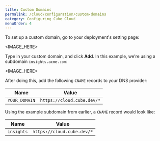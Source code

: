 ```yaml
---
title: Custom Domains
permalink: /cloud/configuration/custom-domains
category: Configuring Cube Cloud
menuOrder: 4
---
```


To set up a custom domain, go to your deployment's setting page:

<IMAGE_HERE>

Type in your custom domain, and click **Add**. In this example, we're using a
subdomain `insights.acme.com`:

<IMAGE_HERE>

After doing this, add the following `CNAME` records to your DNS provider:

| Name          | Value                      |
| ------------- | -------------------------- |
| `YOUR_DOMAIN` | `https://cloud.cube.dev/*` |

Using the example subdomain from earlier, a `CNAME` record would look like:

| Name       | Value                      |
| ---------- | -------------------------- |
| `insights` | `https://cloud.cube.dev/*` |
